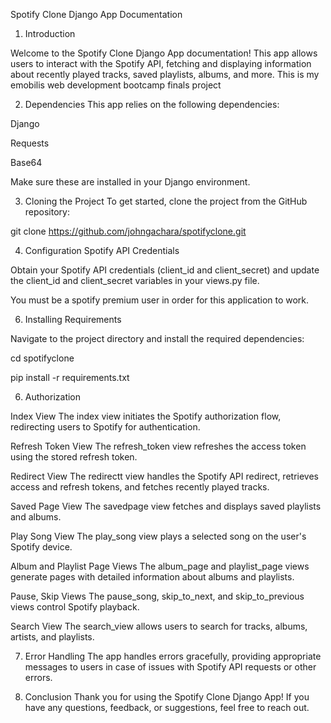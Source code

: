 Spotify Clone Django App Documentation
1. Introduction

Welcome to the Spotify Clone Django App documentation! This app allows users to interact with the Spotify API, fetching and displaying information about recently played tracks, saved playlists, albums, and more.
This is my emobilis web development bootcamp finals project

2. Dependencies
This app relies on the following dependencies:

Django

Requests

Base64

Make sure these are installed in your Django environment.

3. Cloning the Project
To get started, clone the project from the GitHub repository:

git clone https://github.com/johngachara/spotifyclone.git

4. Configuration
Spotify API Credentials

Obtain your Spotify API credentials (client_id and client_secret) and update the client_id and client_secret variables in your views.py file.

You must be a spotify premium user in order for this application to work.

6. Installing Requirements

Navigate to the project directory and install the required dependencies:

cd spotifyclone

pip install -r requirements.txt

6. Authorization

Index View
The index view initiates the Spotify authorization flow, redirecting users to Spotify for authentication.

Refresh Token View
The refresh_token view refreshes the access token using the stored refresh token.

Redirect View
The redirectt view handles the Spotify API redirect, retrieves access and refresh tokens, and fetches recently played tracks.

Saved Page View
The savedpage view fetches and displays saved playlists and albums.

Play Song View
The play_song view plays a selected song on the user's Spotify device.

Album and Playlist Page Views
The album_page and playlist_page views generate pages with detailed information about albums and playlists.

Pause, Skip Views
The pause_song, skip_to_next, and skip_to_previous views control Spotify playback.

Search View
The search_view allows users to search for tracks, albums, artists, and playlists.

7. Error Handling
The app handles errors gracefully, providing appropriate messages to users in case of issues with Spotify API requests or other errors.

8. Conclusion
Thank you for using the Spotify Clone Django App! If you have any questions, feedback, or suggestions, feel free to reach out.

